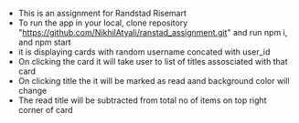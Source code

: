 * This is an assignment for Randstad Risemart
* To run the app in your local, clone repository "https://github.com/NikhilAtyali/ranstad_assignment.git" and run npm i, and npm start
* it is displaying cards with random username concated with user_id
* On clicking the card it will take user to list of titles assosciated with that card
* On clicking title the it will be marked as read aand background color will change 
* The read title will be subtracted from total no of items on top right corner of card